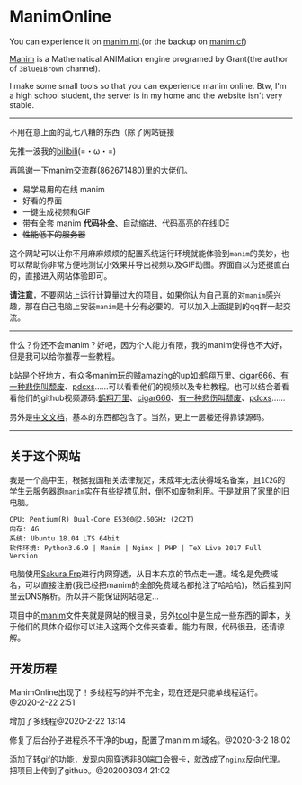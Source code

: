 # ManimOnline

You can experience it on [manim.ml](http://manim.ml).(or the backup on [manim.cf](http://manim.ml))

[Manim](https://github.com/3b1b/manim) is a Mathematical ANIMation engine programed by Grant(the author of `3Blue1Brown` channel).

I make some small tools so that you can experience manim online. Btw, I'm a high school student, the server is in my home and the website isn't very stable.

---
不用在意上面的乱七八糟的东西（除了网站链接

先推一波我的[bilibili](https://space.bilibili.com/27482524)(=・ω・=)

再鸣谢一下manim交流群(862671480)里的大佬们。

* 易学易用的在线 manim
* 好看的界面
* 一键生成视频和GIF
* 带有全套 manim **代码补全**、自动缩进、代码高亮的在线IDE
* ~~性能低下的服务器~~

这个网站可以让你不用麻麻烦烦的配置系统运行环境就能体验到`manim`的美妙，也可以帮助你非常方便地测试小效果并导出视频以及GIF动图。界面自以为还挺直白的，直接进入网站体验即可。

**请注意**，不要网站上运行计算量过大的项目，如果你认为自己真的对`manim`感兴趣，那在自己电脑上安装`manim`是十分有必要的。可以加入上面提到的qq群一起交流。

---

什么？你还不会manim？好吧，因为个人能力有限，我的manim使得也不大好，但是我可以给你推荐一些教程。

b站是个好地方，有众多manim玩的贼amazing的up如:[鹤翔万里](https://space.bilibili.com/171431343/)、[cigar666](https://space.bilibili.com/66806831/)、[有一种悲伤叫颓废](https://space.bilibili.com/387821788/)、[pdcxs](https://space.bilibili.com/10707223/video)……可以看看他们的视频以及专栏教程。也可以结合着看看他们的github视频源码:[鹤翔万里](https://github.com/Tony031218/manim-projects)、[cigar666](https://github.com/cigar666/my_manim_projects)、[有一种悲伤叫颓废](https://github.com/136108Haumea/my-manim)、[pdcxs](https://github.com/pdcxs/ManimProjects)……

另外是[中文文档](https://github.com/cai-hust/manim-tutorial-CN)，基本的东西都包含了。当然，更上一层楼还得靠读源码。

---

## 关于这个网站
我是一个高中生，根据我国相关法律规定，未成年无法获得域名备案，且`1C2G`的学生云服务器跑`manim`实在有些捉襟见肘，倒不如废物利用。于是就用了家里的旧电脑。
```
CPU: Pentium(R) Dual-Core E5300@2.60GHz (2C2T)
内存: 4G
系统: Ubuntu 18.04 LTS 64bit
软件环境: Python3.6.9 | Manim | Nginx | PHP | TeX Live 2017 Full Version
```
电脑使用[Sakura Frp](https://www.natfrp.com/)进行内网穿透，从日本东京的节点走一遭。域名是免费域名，可以直接注册(我已经把manim的全部免费域名都抢注了哈哈哈)，然后挂到阿里云DNS解析。所以并不能保证网站稳定...

项目中的[manim](https://github.com/flwfdd/ManimOnline/tree/master/manim)文件夹就是网站的根目录，另外[tool](https://github.com/flwfdd/ManimOnline/tree/master/tool)中是生成一些东西的脚本，关于他们的具体介绍你可以进入这两个文件夹查看。能力有限，代码很丑，还请谅解。

## 开发历程
ManimOnline出现了！多线程写的并不完全，现在还是只能单线程运行。@2020-2-22 2:51

增加了多线程@2020-2-22 13:14

修复了后台孙子进程杀不干净的bug，配置了manim.ml域名。@2020-3-2 18:02

添加了转gif的功能，发现内网穿透非80端口会很卡，就改成了`nginx`反向代理。把项目上传到了github。@202003034 21:02


